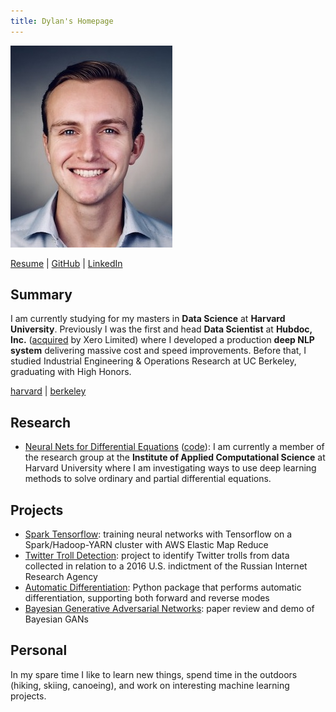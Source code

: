 ```yaml
---
title: Dylan's Homepage
---
```


![headshot](pics/headshot.jpg)

<a href="http://dylanrandle.github.io/resume2.pdf">Resume</a> | [GitHub](https://github.com/dylanrandle) | [LinkedIn](https://linkedin.com/in/dylanrandle/)

## Summary

I am currently studying for my masters in **Data Science** at **Harvard University**.
Previously I was the first and head **Data Scientist** at **Hubdoc, Inc.** ([acquired](https://www.zdnet.com/article/xero-scoops-up-hubdoc-in-70-million-acquisition/) by Xero Limited) where I developed a production
**deep NLP system** delivering massive cost and speed improvements. Before that, I
studied Industrial Engineering & Operations Research at UC Berkeley, graduating
with High Honors.

[harvard](pics/SEAS_IACS.png) | [berkeley](pics/berkeley-engineering-logo.jpg)

## Research

- [Neural Nets for Differential Equations](https://dylanrandle.github.io/ac299_website/) ([code](https://github.com/dylanrandle/pde_nn)): I am currently a member of the research group at the **Institute of Applied Computational Science** at Harvard University where
I am investigating ways to use deep learning methods to solve ordinary and partial differential equations.

## Projects

- [Spark Tensorflow](https://github.com/dylanrandle/spark-tensorflow): training neural networks with Tensorflow
on a Spark/Hadoop-YARN cluster with AWS Elastic Map Reduce
- [Twitter Troll Detection](https://dylanrandle.github.io/troll_classification): project to identify Twitter
trolls from data collected in relation to a 2016 U.S. indictment of the Russian Internet Research Agency
- [Automatic Differentiation](https://github.com/dylanrandle/autograd): Python package that performs automatic
differentiation, supporting both forward and reverse modes
- [Bayesian Generative Adversarial Networks](https://dylanrandle.github.io/bayesgan.html): paper review and
demo of Bayesian GANs

## Personal

In my spare time I like to learn new things, spend time in the outdoors (hiking, skiing, canoeing), and work on interesting machine learning projects.
